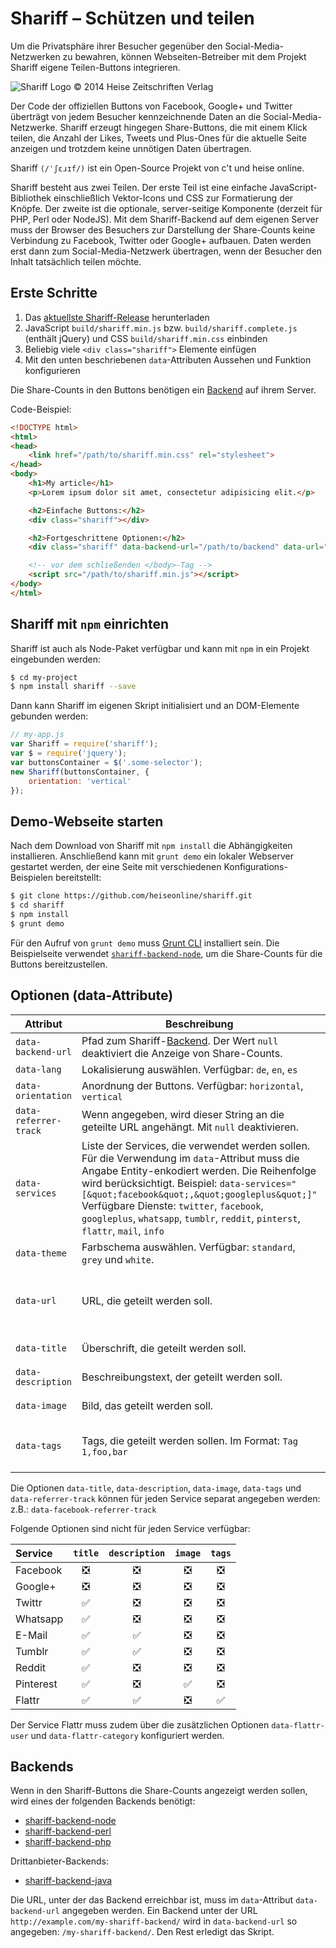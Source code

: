# Shariff – Schützen und teilen

Um die Privatsphäre ihrer Besucher gegenüber den Social-Media-Netzwerken zu bewahren, können Webseiten-Betreiber mit dem Projekt Shariff eigene Teilen-Buttons integrieren.

![Shariff Logo © 2014 Heise Zeitschriften Verlag](http://www.heise.de/icons/ho/shariff-logo.png)

Der Code der offiziellen Buttons von Facebook, Google+ und Twitter überträgt von jedem Besucher kennzeichnende Daten an die Social-Media-Netzwerke. Shariff erzeugt hingegen Share-Buttons, die mit einem Klick teilen, die Anzahl der Likes, Tweets und Plus-Ones für die aktuelle Seite anzeigen und trotzdem keine unnötigen Daten übertragen.

Shariff `(/ˈʃɛɹɪf/)` ist ein Open-Source Projekt von c't und heise online.

Shariff besteht aus zwei Teilen. Der erste Teil ist eine einfache JavaScript-Bibliothek einschließlich Vektor-Icons und CSS zur Formatierung der Knöpfe. Der zweite ist die optionale, server-seitige Komponente (derzeit für PHP, Perl oder NodeJS). Mit dem Shariff-Backend auf dem eigenen Server muss der Browser des Besuchers zur Darstellung der Share-Counts keine Verbindung zu Facebook, Twitter oder Google+ aufbauen. Daten werden erst dann zum Social-Media-Netzwerk übertragen, wenn der Besucher den Inhalt tatsächlich teilen möchte.

## Erste Schritte

1. Das [aktuellste Shariff-Release](https://github.com/heiseonline/shariff/releases/latest) herunterladen
2. JavaScript `build/shariff.min.js` bzw. `build/shariff.complete.js` (enthält jQuery) und CSS `build/shariff.min.css` einbinden
3. Beliebig viele `<div class="shariff">` Elemente einfügen
4. Mit den unten beschriebenen `data`-Attributen Aussehen und Funktion konfigurieren

Die Share-Counts in den Buttons benötigen ein [Backend](#backends) auf ihrem Server.

Code-Beispiel:

```html
<!DOCTYPE html>
<html>
<head>
    <link href="/path/to/shariff.min.css" rel="stylesheet">
</head>
<body>
    <h1>My article</h1>
    <p>Lorem ipsum dolor sit amet, consectetur adipisicing elit.</p>

    <h2>Einfache Buttons:</h2>
    <div class="shariff"></div>

    <h2>Fortgeschrittene Optionen:</h2>
    <div class="shariff" data-backend-url="/path/to/backend" data-url="http://www.example.com/my-article.html" data-theme="grey" data-orientation="vertical"></div>

    <!-- vor dem schließenden </body>-Tag -->
    <script src="/path/to/shariff.min.js"></script>
</body>
</html>
```

## Shariff mit `npm` einrichten

Shariff ist auch als Node-Paket verfügbar und kann mit `npm` in ein Projekt eingebunden werden:

```sh
$ cd my-project
$ npm install shariff --save
```

Dann kann Shariff im eigenen Skript initialisiert und an DOM-Elemente gebunden werden:

```js
// my-app.js
var Shariff = require('shariff');
var $ = require('jquery');
var buttonsContainer = $('.some-selector');
new Shariff(buttonsContainer, {
    orientation: 'vertical'
});
```

## Demo-Webseite starten

Nach dem Download von Shariff mit `npm install` die Abhängigkeiten installieren. Anschließend kann mit `grunt demo` ein lokaler Webserver gestartet werden, der eine Seite mit verschiedenen Konfigurations-Beispielen bereitstellt:

```sh
$ git clone https://github.com/heiseonline/shariff.git
$ cd shariff
$ npm install
$ grunt demo 
```

Für den Aufruf von `grunt demo` muss [Grunt CLI](http://gruntjs.com/getting-started#installing-the-cli) installiert sein. Die Beispielseite verwendet [`shariff-backend-node`](https://github.com/heiseonline/shariff-backend-node), um die Share-Counts für die Buttons bereitzustellen.

## Optionen (data-Attribute)

| Attribut         | Beschreibung | Default |
|------------------|--------------|---------|
| `data-backend-url` | Pfad zum Shariff-[Backend](#backends). Der Wert `null` deaktiviert die Anzeige von Share-Counts.  | `null` |
| `data-lang`      | Lokalisierung auswählen. Verfügbar: `de`, `en`, `es` | `de` |
| `data-orientation` | Anordnung der Buttons. Verfügbar: `horizontal`, `vertical` | `horizontal`  |
| `data-referrer-track` | Wenn angegeben, wird dieser String an die geteilte URL angehängt. Mit `null` deaktivieren. | `null` |
| `data-services`  | Liste der Services, die verwendet werden sollen. Für die Verwendung im `data`-Attribut muss die Angabe Entity-enkodiert werden. Die Reihenfolge wird berücksichtigt. Beispiel: `data-services="[&quot;facebook&quot;,&quot;googleplus&quot;]"` <br> Verfügbare Dienste: `twitter`, `facebook`, `googleplus`, `whatsapp`, `tumblr`, `reddit`, `pinterst`, `flattr`, `mail`, `info` | 'facebook', 'googleplus', 'twitter', 'pinterest', 'reddit', 'tumblr', 'mail', 'info' |
| `data-theme`     | Farbschema auswählen. Verfügbar: `standard`, `grey` und `white`. | `standard` |
| `data-url`       | URL, die geteilt werden soll. | Wenn `data-url` nicht gesetzt ist, wird `link[rel="canonical"]`, `meta[property="og:url"]` oder `location.href` verwendet. |
| `data-title`     | Überschrift, die geteilt werden soll. | Wenn `data-title` nicht gesetzt ist, wird `meta[(name|property)="(og:)?title"]` oder `<title>` verwendet. |
| `data-description` | Beschreibungstext, der geteilt werden soll. | Wenn `data-description` nicht gesetzt ist, wird `meta[(name|property)="(og:)?description"]` verwendet. |
| `data-image`     | Bild, das geteilt werden soll. | Wenn `data-image` nicht gesetzt ist, wird `meta[(name|property)="(og:)?image"]` verwendet. |
| `data-tags`      | Tags, die geteilt werden sollen. Im Format: `Tag 1,foo,bar`| Wenn `data-tags` nicht gesetzt ist, wird `meta[property="article:tag"]` verwendet. |

Die Optionen `data-title`, `data-description`, `data-image`, `data-tags` und `data-referrer-track` können für jeden Service separat angegeben werden: z.B.: `data-facebook-referrer-track`

Folgende Optionen sind nicht für jeden Service verfügbar:

| Service   | `title` | `description` | `image` | `tags` |
|:----------|:-------:|:-------------:|:-------:|:------:|
| Facebook  | :negative_squared_cross_mark: | :negative_squared_cross_mark: | :negative_squared_cross_mark: | :negative_squared_cross_mark: |
| Google+   | :negative_squared_cross_mark: | :negative_squared_cross_mark: | :negative_squared_cross_mark: | :negative_squared_cross_mark: |
| Twittr    | :white_check_mark: | :negative_squared_cross_mark: | :negative_squared_cross_mark: | :negative_squared_cross_mark: |
| Whatsapp  | :white_check_mark: | :negative_squared_cross_mark: | :negative_squared_cross_mark: | :negative_squared_cross_mark: |
| E-Mail    | :white_check_mark: | :white_check_mark: | :negative_squared_cross_mark: | :negative_squared_cross_mark: |
| Tumblr    | :white_check_mark: | :white_check_mark: | :negative_squared_cross_mark: | :negative_squared_cross_mark: |
| Reddit    | :white_check_mark: | :negative_squared_cross_mark: | :negative_squared_cross_mark: | :negative_squared_cross_mark: |
| Pinterest | :white_check_mark: | :negative_squared_cross_mark: | :white_check_mark: | :negative_squared_cross_mark: |
| Flattr    | :white_check_mark: | :white_check_mark: | :negative_squared_cross_mark: | :white_check_mark: |

Der Service Flattr muss zudem über die zusätzlichen Optionen `data-flattr-user` und `data-flattr-category` konfiguriert werden.

## Backends

Wenn in den Shariff-Buttons die Share-Counts angezeigt werden sollen, wird eines der folgenden Backends benötigt:

* [shariff-backend-node](http://github.com/heiseonline/shariff-backend-node)
* [shariff-backend-perl](http://github.com/heiseonline/shariff-backend-perl)
* [shariff-backend-php](http://github.com/heiseonline/shariff-backend-php)

Drittanbieter-Backends:

* [shariff-backend-java](http://github.com/headissue/shariff-backend-java)

Die URL, unter der das Backend erreichbar ist, muss im `data`-Attribut `data-backend-url` angegeben werden. Ein Backend unter der URL `http://example.com/my-shariff-backend/` wird in `data-backend-url` so angegeben: `/my-shariff-backend/`. Den Rest erledigt das Skript.
